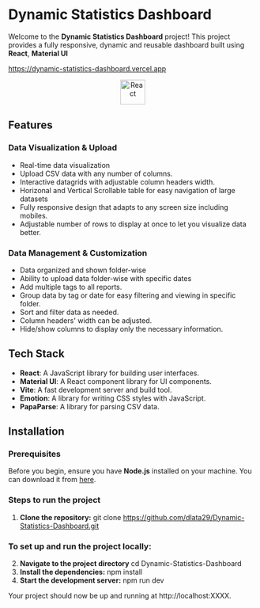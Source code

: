 # Dynamic Statistics Dashboard

Welcome to the **Dynamic Statistics Dashboard** project! This project provides a fully responsive, dynamic and reusable dashboard built using **React**, **Material UI**


https://dynamic-statistics-dashboard.vercel.app

<p align="center">
  <img src="https://upload.wikimedia.org/wikipedia/commons/thumb/4/47/React.svg/1200px-React.svg.png" alt="React" width="50" />
</p>

## Features

### Data Visualization & Upload
- Real-time data visualization
- Upload CSV data with any number of columns.
- Interactive datagrids with adjustable column headers width.
- Horizonal and Vertical Scrollable table for easy navigation of large datasets
- Fully responsive design that adapts to any screen size including mobiles. 
- Adjustable number of rows to display at once to let you visualize data better.

### Data Management & Customization
- Data organized and shown folder-wise
- Ability to upload data folder-wise with specific dates
- Add multiple tags to all reports.
- Group data by tag or date for easy filtering and viewing in specific folder.
- Sort and filter data as needed.
- Column headers' width can be adjusted.
- Hide/show columns to display only the necessary information.


## Tech Stack

- **React**: A JavaScript library for building user interfaces.
- **Material UI**: A React component library for UI components.
- **Vite**: A fast development server and build tool.
- **Emotion**: A library for writing CSS styles with JavaScript.
- **PapaParse**: A library for parsing CSV data.

## Installation

### Prerequisites
Before you begin, ensure you have **Node.js** installed on your machine. You can download it from [here](https://nodejs.org/).

### Steps to run the project
1) **Clone the repository:**
   git clone https://github.com/dlata29/Dynamic-Statistics-Dashboard.git

  ### To set up and run the project locally:
2) **Navigate to the project directory**
   cd Dynamic-Statistics-Dashboard
3) **Install the dependencies:**
    npm install
4)  **Start the development server:**
     npm run dev

Your project should now be up and running at http://localhost:XXXX.
